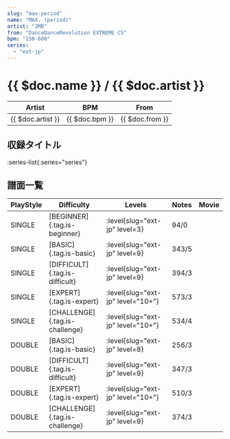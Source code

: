 ```yaml
---
slug: "max-period"
name: "MAX. (period)"
artist: "2MB"
from: "DanceDanceRevolution EXTREME CS"
bpm: "150-600"
series:
  - "ext-jp"
---
```


# {{ $doc.name }} / {{ $doc.artist }}

|Artist|BPM|From|
|------|---|----|
|{{ $doc.artist }}|{{ $doc.bpm }}|{{ $doc.from }}|

## 収録タイトル

:series-list{:series="series"}

## 譜面一覧

|PlayStyle|Difficulty|Levels|Notes|Movie|
|---------|----------|------|-----|-----|
|SINGLE|[BEGINNER]{.tag.is-beginner}|<div class="field is-grouped is-grouped-multiline"> :level{slug="ext-jp" level=3}</div>|94/0||
|SINGLE|[BASIC]{.tag.is-basic}|<div class="field is-grouped is-grouped-multiline"> :level{slug="ext-jp" level=9}</div>|343/5||
|SINGLE|[DIFFICULT]{.tag.is-difficult}|<div class="field is-grouped is-grouped-multiline"> :level{slug="ext-jp" level=9}</div>|394/3||
|SINGLE|[EXPERT]{.tag.is-expert}|<div class="field is-grouped is-grouped-multiline"> :level{slug="ext-jp" level="10+"}</div>|573/3||
|SINGLE|[CHALLENGE]{.tag.is-challenge}|<div class="field is-grouped is-grouped-multiline"> :level{slug="ext-jp" level="10+"}</div>|534/4||
|DOUBLE|[BASIC]{.tag.is-basic}|<div class="field is-grouped is-grouped-multiline"> :level{slug="ext-jp" level=8}</div>|256/3||
|DOUBLE|[DIFFICULT]{.tag.is-difficult}|<div class="field is-grouped is-grouped-multiline"> :level{slug="ext-jp" level=9}</div>|347/3||
|DOUBLE|[EXPERT]{.tag.is-expert}|<div class="field is-grouped is-grouped-multiline"> :level{slug="ext-jp" level="10+"}</div>|510/3||
|DOUBLE|[CHALLENGE]{.tag.is-challenge}|<div class="field is-grouped is-grouped-multiline"> :level{slug="ext-jp" level=9}</div>|374/3||
